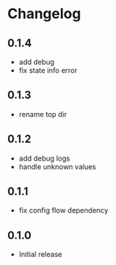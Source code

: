 # Changelog

## 0.1.4

- add debug
- fix state info error

## 0.1.3

- rename top dir

## 0.1.2

- add debug logs
- handle unknown values

## 0.1.1

- fix config flow dependency

## 0.1.0

- Initial release
